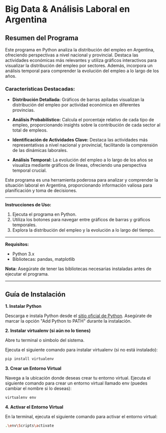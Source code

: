 # Big Data & Análisis Laboral en Argentina

## Resumen del Programa

Este programa en Python analiza la distribución del empleo en Argentina, ofreciendo perspectivas a nivel nacional y provincial. Destaca las actividades económicas más relevantes y utiliza gráficos interactivos para visualizar la distribución del empleo por sectores. Además, incorpora un análisis temporal para comprender la evolución del empleo a lo largo de los años.

### Características Destacadas:

- **Distribución Detallada:** Gráficos de barras apiladas visualizan la distribución del empleo por actividad económica en diferentes provincias.

- **Análisis Probabilístico:** Calcula el porcentaje relativo de cada tipo de empleo, proporcionando insights sobre la contribución de cada sector al total de empleos.

- **Identificación de Actividades Clave:** Destaca las actividades más representativas a nivel nacional y provincial, facilitando la comprensión de las dinámicas laborales.

- **Análisis Temporal:** La evolución del empleo a lo largo de los años se visualiza mediante gráficos de líneas, ofreciendo una perspectiva temporal crucial.

Este programa es una herramienta poderosa para analizar y comprender la situación laboral en Argentina, proporcionando información valiosa para planificación y toma de decisiones.

---

**Instrucciones de Uso:**

1. Ejecuta el programa en Python.
2. Utiliza los botones para navegar entre gráficos de barras y gráficos temporales.
3. Explora la distribución del empleo y la evolución a lo largo del tiempo.

---

**Requisitos:**

- Python 3.x
- Bibliotecas: pandas, matplotlib

**Nota:** Asegúrate de tener las bibliotecas necesarias instaladas antes de ejecutar el programa.

---

## Guía de Instalación

**1. Instalar Python**

Descarga e instala Python desde el [sitio oficial de Python](https://www.python.org/). Asegúrate de marcar la opción "Add Python to PATH" durante la instalación.


**2. Instalar virtualenv (si aún no lo tienes)**

Abre tu terminal o símbolo del sistema.

Ejecuta el siguiente comando para instalar virtualenv (si no está instalado):

```bash
pip install virtualenv
```


**3. Crear un Entorno Virtual**

Navega a la ubicación donde deseas crear tu entorno virtual.
Ejecuta el siguiente comando para crear un entorno virtual llamado env (puedes cambiar el nombre si lo deseas):

```bash
virtualenv env
```


**4. Activar el Entorno Virtual**

En la terminal, ejecuta el siguiente comando para activar el entorno virtual:

```bash
.\env\Scripts\activate
```
